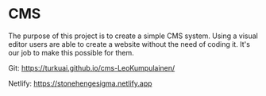 # CMS

The purpose of this project is to create a simple CMS system. Using a visual editor users are able to create a website without the need of coding it. It's our job to make this possible for them.
 
Git:
https://turkuai.github.io/cms-LeoKumpulainen/

Netlify:
https://stonehengesigma.netlify.app
